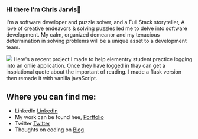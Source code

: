 ### Hi there I'm Chris Jarvis👋

I'm a software developer and puzzle solver, and a Full Stack storyteller,  A love of creative endeavors & solving puzzles led me to delve into software development.  My calm, organized demeanor and my tenacious determination in solving problems will be a unique asset to a development team.

 <img src="http://christopherleejarvis.com/JarvisScript/wp-content/uploads/2019/09/book_nook_quote.jpg">
Here's a recent project I made to help elementry student practice logging into an onlie application. Once they have logged in thay can get a inspiational quote about the important of reading. I made a flask version then remade it with vanilla javaScript.



## Where you can find me:
- LinkedIn <a href="https://www.linkedin.com/in/christopherljarvis/" target="_blank" Rel="noreferrer">LinkedIn</a>
- My work can be found hee, <a href="http://www.christopherleejarvis.com" target="_blank" Rel="noreferrer">Portfolio</a>
- Twitter <a href="https://twittwer.com/JarvisScript" target="_blank" Rel="noreferrer">Twitter</a> 
- Thoughts on coding on <a href="http://www.christopherleejarvis.com/JarvisScript" target="_blank" Rel="noreferrer">Blog</a>


<!--
**ClJarvis/ClJarvis** is a ✨ _special_ ✨ repository because its `README.md` (this file) appears on your GitHub profile.

Here are some ideas to get you started:

- 🔭 I’m currently working on ...
- 🌱 I’m currently learning ...
- 👯 I’m looking to collaborate on ...
- 🤔 I’m looking for help with ...
- 💬 Ask me about ...
- 📫 How to reach me: ...
- 😄 Pronouns: ...
- ⚡ Fun fact: ...
-->
